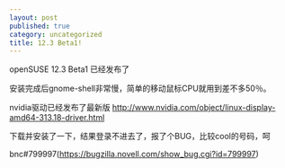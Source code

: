 ```yaml
---
layout: post
published: true
category: uncategorized
title: 12.3 Beta1!
---
```

openSUSE 12.3 Beta1 已经发布了

安装完成后gnome-shell非常慢，简单的移动鼠标CPU就用到差不多50％。

nvidia驱动已经发布了最新版 http://www.nvidia.com/object/linux-display-amd64-313.18-driver.html

下载并安装了一下，结果登录不进去了，报了个BUG，比较cool的号码，呵

bnc#799997(https://bugzilla.novell.com/show_bug.cgi?id=799997)
